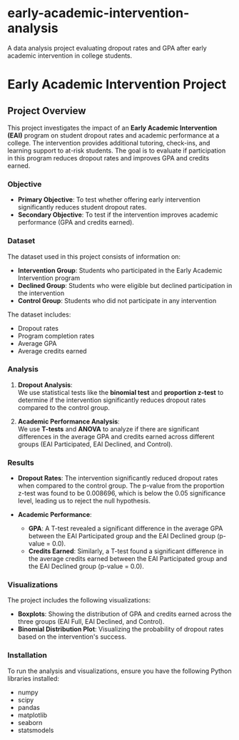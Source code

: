 # early-academic-intervention-analysis
A data analysis project evaluating dropout rates and GPA after early academic intervention in college students.
# Early Academic Intervention Project

## Project Overview
This project investigates the impact of an **Early Academic Intervention (EAI)** program on student dropout rates and academic performance at a college. The intervention provides additional tutoring, check-ins, and learning support to at-risk students. The goal is to evaluate if participation in this program reduces dropout rates and improves GPA and credits earned.

### Objective
- **Primary Objective**: To test whether offering early intervention significantly reduces student dropout rates.
- **Secondary Objective**: To test if the intervention improves academic performance (GPA and credits earned).

### Dataset
The dataset used in this project consists of information on:
- **Intervention Group**: Students who participated in the Early Academic Intervention program
- **Declined Group**: Students who were eligible but declined participation in the intervention
- **Control Group**: Students who did not participate in any intervention

The dataset includes:
- Dropout rates
- Program completion rates
- Average GPA
- Average credits earned

### Analysis
1. **Dropout Analysis**:  
   We use statistical tests like the **binomial test** and **proportion z-test** to determine if the intervention significantly reduces dropout rates compared to the control group.
   
2. **Academic Performance Analysis**:  
   We use **T-tests** and **ANOVA** to analyze if there are significant differences in the average GPA and credits earned across different groups (EAI Participated, EAI Declined, and Control).

### Results
- **Dropout Rates**: The intervention significantly reduced dropout rates when compared to the control group. The p-value from the proportion z-test was found to be 0.008696, which is below the 0.05 significance level, leading us to reject the null hypothesis.
  
- **Academic Performance**:  
   - **GPA**: A T-test revealed a significant difference in the average GPA between the EAI Participated group and the EAI Declined group (p-value = 0.0).
   - **Credits Earned**: Similarly, a T-test found a significant difference in the average credits earned between the EAI Participated group and the EAI Declined group (p-value = 0.0).

### Visualizations
The project includes the following visualizations:
- **Boxplots**: Showing the distribution of GPA and credits earned across the three groups (EAI Full, EAI Declined, and Control).
- **Binomial Distribution Plot**: Visualizing the probability of dropout rates based on the intervention's success.

### Installation
To run the analysis and visualizations, ensure you have the following Python libraries installed:
- numpy
- scipy
- pandas
- matplotlib
- seaborn
- statsmodels
